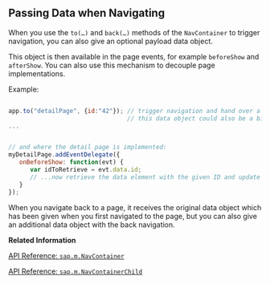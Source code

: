 <!-- loiocddf7e54277446a4a35c9fd9285da009 -->

## Passing Data when Navigating

When you use the `to(…)` and `back(…)` methods of the `NavContainer` to trigger navigation, you can also give an optional payload data object.

This object is then available in the page events, for example `beforeShow` and `afterShow`. You can also use this mechanism to decouple page implementations.

Example:

```js

app.to("detailPage", {id:"42"}); // trigger navigation and hand over a data object
                                 // this data object could also be a binding context when dealing with data binding
...


// and where the detail page is implemented:
myDetailPage.addEventDelegate({
   onBeforeShow: function(evt) {
      var idToRetrieve = evt.data.id;
      // ...now retrieve the data element with the given ID and update the page UI
   }
});
```

When you navigate back to a page, it receives the original data object which has been given when you first navigated to the page, but you can also give an additional data object with the back navigation.

**Related Information**  


[API Reference: `sap.m.NavContainer`](https://ui5.sap.com/#/api/sap.m.NavContainer)

[API Reference: `sap.m.NavContainerChild`](https://ui5.sap.com/#/api/sap.m.NavContainerChild)

